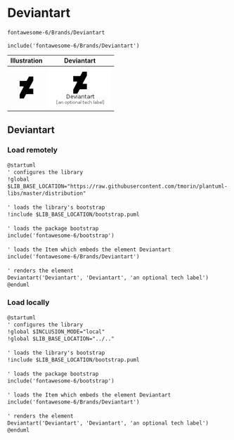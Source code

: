 # Deviantart


```text
fontawesome-6/Brands/Deviantart
```

```text
include('fontawesome-6/Brands/Deviantart')
```



| Illustration | Deviantart |
| :---: | :---: |
| ![illustration for Illustration](../../fontawesome-6/Brands/Deviantart.png) | ![illustration for Deviantart](../../fontawesome-6/Brands/Deviantart.Local.png) |




## Deviantart

### Load remotely
```plantuml
@startuml
' configures the library
!global $LIB_BASE_LOCATION="https://raw.githubusercontent.com/tmorin/plantuml-libs/master/distribution"

' loads the library's bootstrap
!include $LIB_BASE_LOCATION/bootstrap.puml

' loads the package bootstrap
include('fontawesome-6/bootstrap')

' loads the Item which embeds the element Deviantart
include('fontawesome-6/Brands/Deviantart')

' renders the element
Deviantart('Deviantart', 'Deviantart', 'an optional tech label')
@enduml
```

### Load locally
```plantuml
@startuml
' configures the library
!global $INCLUSION_MODE="local"
!global $LIB_BASE_LOCATION="../.."

' loads the library's bootstrap
!include $LIB_BASE_LOCATION/bootstrap.puml

' loads the package bootstrap
include('fontawesome-6/bootstrap')

' loads the Item which embeds the element Deviantart
include('fontawesome-6/Brands/Deviantart')

' renders the element
Deviantart('Deviantart', 'Deviantart', 'an optional tech label')
@enduml
```

